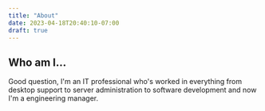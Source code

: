 ```yaml
---
title: "About"
date: 2023-04-18T20:40:10-07:00
draft: true
---
```


## Who am I...
Good question, I'm an IT professional who's worked in everything from desktop support to server administration to software development and now I'm a engineering manager. 


<div data-iframe-width="150" data-iframe-height="270" data-share-badge-id="adedf6ec-f473-4c16-92e9-c8fb51bb5ddd" data-share-badge-host="https://www.credly.com"></div><script type="text/javascript" async src="//cdn.credly.com/assets/utilities/embed.js"></script>